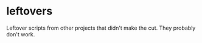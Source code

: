 # leftovers

Leftover scripts from other projects that didn't make the cut. They probably don't work.
